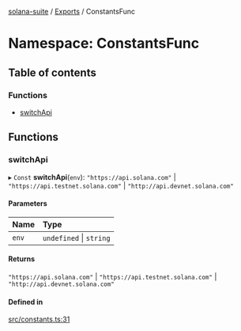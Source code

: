 [solana-suite](../README.md) / [Exports](../modules.md) / ConstantsFunc

# Namespace: ConstantsFunc

## Table of contents

### Functions

- [switchApi](ConstantsFunc.md#switchapi)

## Functions

### switchApi

▸ `Const` **switchApi**(`env`): ``"https://api.solana.com"`` \| ``"https://api.testnet.solana.com"`` \| ``"http://api.devnet.solana.com"``

#### Parameters

| Name | Type |
| :------ | :------ |
| `env` | `undefined` \| `string` |

#### Returns

``"https://api.solana.com"`` \| ``"https://api.testnet.solana.com"`` \| ``"http://api.devnet.solana.com"``

#### Defined in

[src/constants.ts:31](https://github.com/fukaoi/solana-suite/blob/42af222/src/constants.ts#L31)

